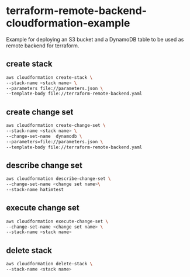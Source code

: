 # terraform-remote-backend-cloudformation-example
Example for deploying an S3 bucket and a DynamoDB table to be used as remote backend for terraform.

## create stack

```bash
aws cloudformation create-stack \
--stack-name <stack name> \
--parameters file://parameters.json \
--template-body file://terraform-remote-backend.yaml
```

## create change set

```bash
aws cloudformation create-change-set \
--stack-name <stack name> \
--change-set-name  dynamodb \
--parameters=file://parameters.json \
--template-body file://terraform-remote-backend.yaml
```

## describe change set

```bash
aws cloudformation describe-change-set \
--change-set-name <change set name>\
--stack-name hatimtest
```

## execute change set

```bash
aws cloudformation execute-change-set \
--change-set-name <change set name> \
--stack-name <stack name>
```

## delete stack

```bash
aws cloudformation delete-stack \
--stack-name <stack name>
```
